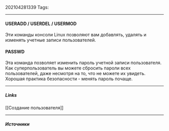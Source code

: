 202104281339
Tags:
___
#### USERADD / USERDEL / USERMOD
Эти команды консоли Linux позволяют вам добавлять, удалять и изменять учетные записи пользователей. 

#### PASSWD
Эта команда позволяет изменить пароль учетной записи пользователя. Как суперпользователь вы можете сбросить пароли всех пользователей, даже несмотря на то, что не можете их увидеть. Хорошая практика безопасности - менять пароль почаще.

___
##### Links
[[Создание пользователя]]

---
##### Источники
